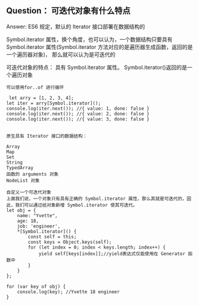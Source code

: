 ## Question： 可迭代对象有什么特点

Answer: ES6 规定，默认的 Iterator 接口部署在数据结构的

Symbol.iterator 属性，换个角度，也可以认为，一个数据结构只要具有 Symbol.iterator 属性(Symbol.iterator 方法对应的是遍历器生成函数，返回的是一个遍历器对象)， 那么就可以认为是可迭代的

可迭代对象的特点：
具有 Symbol.iterator 属性。 Symbol.iterator()返回的是一个遍历对象

    可以使用for..of 进行循环

     let arry = [1, 2, 3, 4];
    let iter = arry[Symbol.iterator]();
    console.log(iter.next()); //{ value: 1, done: false }
    console.log(iter.next()); //{ value: 2, done: false }
    console.log(iter.next()); //{ value: 3, done: false }


    原生具有 Iterator 接口的数据结构：

    Array
    Map
    Set
    String
    TypedArray
    函数的 arguments 对象
    NodeList 对象

    自定义一个可迭代对象
    上面我们说，一个对象只有具有正确的 Symbol.iterator 属性，那么其就是可迭代的，因此，我们可以通过给对象新增 Symbol.iterator 使其可迭代。
    let obj = {
        name: "Yvette",
        age: 18,
        job: 'engineer',
        *[Symbol.iterator]() {
            const self = this;
            const keys = Object.keys(self);
            for (let index = 0; index < keys.length; index++) {
                yield self[keys[index]];//yield表达式仅能使用在 Generator 函数中
            }
        }
    };

    for (var key of obj) {
        console.log(key); //Yvette 18 engineer
    }
